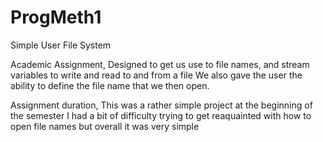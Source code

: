 # ProgMeth1
Simple User File System

Academic Assignment,
Designed to get us use to file names, and stream variables to write and read to and from a file
We also gave the user the ability to define the file name that we then open.

Assignment duration,
This was a rather simple project at the beginning of the semester
I had a bit of difficulty trying to get reaquainted with how to open file names
but overall it was very simple

